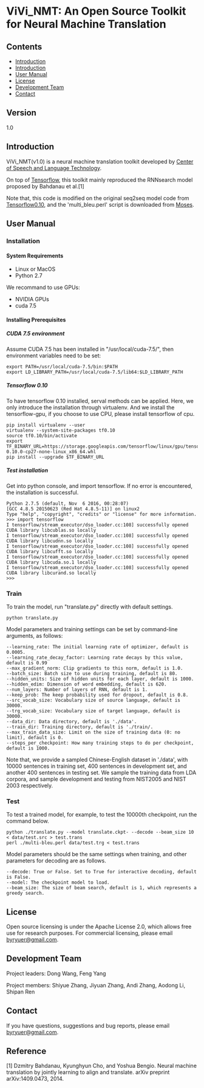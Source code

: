 # ViVi_NMT: An Open Source Toolkit for Neural Machine Translation
## Contents
* [Introduction](#introduction)
* [Introduction](#version)
* [User Manual](#user-manual)
* [License](#license)
* [Development Team](#development-Team)
* [Contact](#contact)

## Version
1.0

## Introduction

ViVi_NMT(v1.0) is a neural machine translation toolkit developed by [Center of Speech and Language Technology](http://cslt.riit.tsinghua.edu.cn/). 

On top of [Tensorflow]( https://www.tensorflow.org/), this toolkit mainly reproduced the RNNsearch model proposed by Bahdanau et al.[1] 

Note that, this code is modified on the original seq2seq model code from [Tensorflow0.10](https://github.com/tensorflow/tensorflow/tree/r0.10), and the 'multi_bleu.perl' script is downloaded from [Moses](https://github.com/moses-smt/mosesdecoder/tree/master/scripts/generic).


## User Manual

### Installation

#### System Requirements

* Linux or MacOS
* Python 2.7

We recommand to use GPUs:

* NVIDIA GPUs 
* cuda 7.5

#### Installing Prerequisites

##### CUDA 7.5 environment
Assume CUDA 7.5 has been installed in "/usr/local/cuda-7.5/", then environment variables need to be set:

```
export PATH=/usr/local/cuda-7.5/bin:$PATH
export LD_LIBRARY_PATH=/usr/local/cuda-7.5/lib64:$LD_LIBRARY_PATH 
```
##### Tensorflow 0.10
To have tensorflow 0.10 installed, serval methods can be applied. Here, we only introduce the installation through virtualenv. And we install the tensorflow-gpu, if you choose to use CPU, please install tensorflow of cpu.

```
pip install virtualenv --user
virtualenv --system-site-packages tf0.10  
source tf0.10/bin/activate
export TF_BINARY_URL=https://storage.googleapis.com/tensorflow/linux/gpu/tensorflow-0.10.0-cp27-none-linux_x86_64.whl
pip install --upgrade $TF_BINARY_URL
```
##### Test installation
Get into python console, and import tensorflow. If no error is encountered, the installation is successful.

```
Python 2.7.5 (default, Nov  6 2016, 00:28:07) 
[GCC 4.8.5 20150623 (Red Hat 4.8.5-11)] on linux2
Type "help", "copyright", "credits" or "license" for more information.
>>> import tensorflow 
I tensorflow/stream_executor/dso_loader.cc:108] successfully opened CUDA library libcublas.so locally
I tensorflow/stream_executor/dso_loader.cc:108] successfully opened CUDA library libcudnn.so locally
I tensorflow/stream_executor/dso_loader.cc:108] successfully opened CUDA library libcufft.so locally
I tensorflow/stream_executor/dso_loader.cc:108] successfully opened CUDA library libcuda.so.1 locally
I tensorflow/stream_executor/dso_loader.cc:108] successfully opened CUDA library libcurand.so locally
>>> 
```

### Train
To train the model, run "translate.py" directly with default settings.

```
python translate.py
```

Model parameters and training settings can be set by command-line arguments, as follows:

```
--learning_rate: The initial learning rate of optimizer, default is 0.0005.
--learning_rate_decay_factor: Learning rate decays by this value, default is 0.99
--max_gradient_norm: Clip gradients to this norm, default is 1.0.
--batch_size: Batch size to use during training, default is 80.
--hidden_units: Size of hidden units for each layer, default is 1000.
--hidden_edim: Dimension of word embedding, default is 620.
--num_layers: Number of layers of RNN, default is 1.
--keep_prob: The keep probability used for dropout, default is 0.8.
--src_vocab_size: Vocabulary size of source language, default is 30000.
--trg_vocab_size: Vocabulary size of target language, default is 30000.
--data_dir: Data directory, default is './data'. 
--train_dir: Training directory, default is './train/.
--max_train_data_size: Limit on the size of training data (0: no limit), default is 0.
--steps_per_checkpoint: How many training steps to do per checkpoint, default is 1000.
```

Note that, we provide a sampled Chinese-English dataset in './data', with 10000 sentences in training set, 
400 sentences in development set, and another 400 sentences in testing set. We sample the training data from 
LDA corpora, and sample development and testing from NIST2005 and NIST 2003 respectively.

### Test
To test a trained model, for example, to test the 10000th checkpoint, run the command below.

```
python ./translate.py --model translate.ckpt- --decode --beam_size 10 < data/test.src > test.trans
perl ./multi-bleu.perl data/test.trg < test.trans
```

Model parameters should be the same settings when training, and other parameters for decoding are as follows.

```
--decode: True or False. Set to True for interactive decoding, default is False.
--model: The checkpoint model to load.
--beam_size: The size of beam search, default is 1, which represents a greedy search.
```

##

## License
Open source licensing is under the Apache License 2.0, which allows free use for research purposes. For commercial licensing, please email byryuer@gmail.com.

## Development Team

Project leaders: Dong Wang, Feng Yang

Project members: Shiyue Zhang, Jiyuan Zhang, Andi Zhang, Aodong Li, Shipan Ren

## Contact

If you have questions, suggestions and bug reports, please email [byryuer@gmail.com](mailto:byryuer@gmail.com).

## Reference

[1] Dzmitry Bahdanau, Kyunghyun Cho, and Yoshua Bengio. Neural machine translation by jointly learning to align and translate. arXiv preprint arXiv:1409.0473, 2014.

